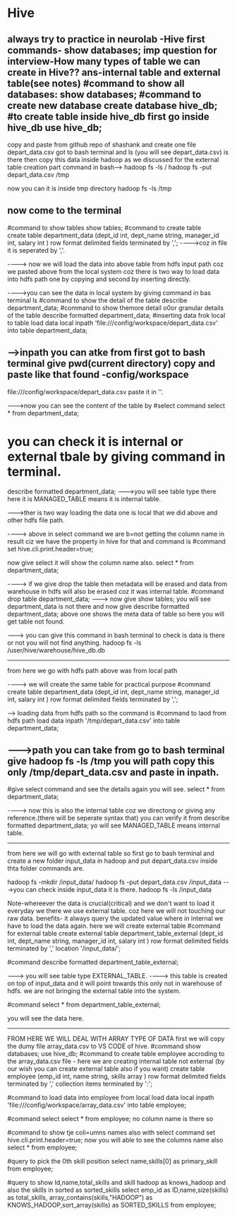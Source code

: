 # Hive
always try to practice in neurolab -Hive
first commands- show databases;
imp question for interview-How many types of table we can create in Hive??
ans-internal table and external table(see notes)
#command to show all databases:
show databases;
#command to create new database
create database hive_db;
#to create table inside hive_db
first go inside hive_db
use hive_db;
------------------------------------
copy and paste from github repo of shashank and create one  file depart_data.csv
got to bash terminal and
ls (you will see depart_data.csv) is there
then copy this data inside hadoop as we discussed for the external table creation part
command in bash--> hadoop fs -ls /
hadoop fs -put depart_data.csv /tmp

now you can it is inside tmp directory
hadoop fs -ls /tmp

now come to the terminal
-------------------------------------------------------------------------------------------
#command to show tables
show tables;
#command to create table   
create table department_data
(dept_id int,
dept_name string,
manager_id int,
salary int
)
row format delimited
fields terminated by ',';                      ---->coz in file it is seperated by ','.

----> now we will load the data into above table from hdfs input path coz we pasted above from the local system coz there is two way to load data into hdfs path one by copying and second by inserting directly.

---->you can see the data in local system by giving command in bas terminal
ls
#command to show the detail of the table
describe department_data;
#command to show themore detail o0or granular details of the table
describe formatted department_data;
#inserting data frok local to table
load data local inpath 'file:///config/workspace/depart_data.csv' into table department_data;

-->inpath you can atke from first got to bash terminal give pwd(current directory) copy and paste like that found -config/workspace
--------------------------------------------------
file:///config/workspace/depart_data.csv paste it in ''.

--->now you can see the content of the table by
#select command
select * from department_data;

# you can check it is internal or external tbale by giving command in terminal.
describe formatted department_data;
--->you will see table type there here it is MANAGED_TABLE means it is internal table.

--->ther is two way loading the data one is local that we did above and other hdfs file path.

----> above in select command we are b=not getting the column name in result ciz we have the property in hive for that and command is
#command
set hive.cli.print.header=true;

now give select it will show the column  name also.
select * from department_data;

----> if we give drop the table then metadata will be erased and data from warehouse in hdfs will also be erased coz it was internal table.
#command
drop table department_data;
---> now give 
show tables;
you will see department_data is not there and now give
describe formatted department_data;
above one shows the meta data of table so here you will get table not found.

---> you can give this command in bash terminal to check is data is there or not you will not find anything.
hadoop fs -ls /user/hive/warehouse/hive_db.db

--------------------------------------------------------------------------------------------------
from here we go with hdfs path above was from local path

----> we will create the same table for practical purpose
#command
create table department_data
(dept_id int,
dept_name string,
manager_id int,
salary int
)
row format delimited
fields terminated by ','; 

--> loading data from hdfs path so the command is
#command to laod from hdfs path
load data inpath '/tmp/depart_data.csv' into table department_data;

--->path you can take from go to bash terminal give
hadoop fs -ls /tmp
you will path copy this only /tmp/depart_data.csv and paste  in inpath.
------------------------------------------------------------------------------------
#give select command and see the details again you will see.
select * from department_data;

----> now this is also the internal table coz we directong or giving any reference.(there will be seperate syntax that)
you can verify it from 
describe formatted department_data;
yo will see MANAGED_TABLE means internal table.

--------------------------------------------------------------------------------------
from here we will go with external table so
first go to bash terminal and create a new folder input_data in hadoop and put depart_data.csv inside thta folder commands are.

hadoop fs -mkdir /input_data/
hadoop fs -put depart_data.csv /input_data
 --->you can check inside input_data it is there.
 hadoop fs -ls /input_data

Note-whereever the data is crucial(critical) and we don't want to load it everyday we there we use external table. coz here we will not touching our raw data.
benefits- it always query the updated value where in internal we have to load the data again.
here we will create external table 
#command for external table
create external table department_table_external
(dept_id int,
dept_name string,
manager_id int,
salary int
)
row format delimited
fields terminated by ','
location '/input_data/';

#command
describe formatted department_table_external;

---> you will see table type EXTERNAL_TABLE.
----> this table is created on top of input_data and it will point towards this only  not in warehouse of hdfs.
we are not bringing the external table into the system.

#command
select * from department_table_external;

you will see the data here.

----------------------------------------------------------------------------------------------------------------
FROM HERE WE WILL DEAL WITH ARRAY TYPE OF DATA
first we will copy the dumy file array_data.csv to VS CODE of hive.
#command
show databases;
use hive_db;
#command to create table employee accroding to the array_data.csv file - here we are creating internal table not external (by our wish you can create external table also if you want)
create table employee
(emp_id int,
name string,
skills array<string>
)
row format delimited
fields terminated by ','
collection items terminated by ':';

#command to load data into employee from local
load data local inpath 'file:///config/workspace/array_data.csv' into table employee;

#command select
select * from employee;
no column name is there so

#command to show tje coli=umns names also with select command
set hive.cli.print.header=true;
now you will able to see the columns name also
select * from employee;

#query to pick the 0th skill position
select name,skills[0] as primary_skill 
from employee;

#query to show Id,name,total_skills and skill hadoop as knows_hadoop and also the skills in sorted as sorted_skills
select emp_id as ID,name,size(skills) as total_skills,
array_contains(skills,"HADOOP") as KNOWS_HADOOP,sort_array(skills) as SORTED_SKILLS from employee;

 


























